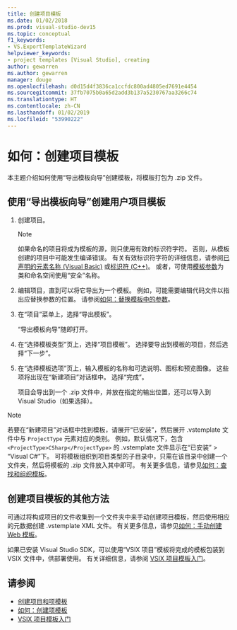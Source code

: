 ```yaml
---
title: 创建项目模板
ms.date: 01/02/2018
ms.prod: visual-studio-dev15
ms.topic: conceptual
f1_keywords:
- VS.ExportTemplateWizard
helpviewer_keywords:
- project templates [Visual Studio], creating
author: gewarren
ms.author: gewarren
manager: douge
ms.openlocfilehash: d0d15d4f3836ca1ccfdc800ad4805ed7691e4454
ms.sourcegitcommit: 37fb7075b0a65d2add3b137a5230767aa3266c74
ms.translationtype: HT
ms.contentlocale: zh-CN
ms.lasthandoff: 01/02/2019
ms.locfileid: "53990222"
---
```

# <a name="how-to-create-project-templates"></a>如何：创建项目模板

本主题介绍如何使用“导出模板向导”创建模板，将模板打包为 .zip 文件。

## <a name="to-create-a-user-project-template-by-using-the-export-template-wizard"></a>使用“导出模板向导”创建用户项目模板

1. 创建项目。

    > [!NOTE]
    > 如果命名的项目将成为模板的源，则只使用有效的标识符字符。 否则，从模板创建的项目中可能发生编译错误。 有关有效标识符字符的详细信息，请参阅[已声明的元素名称 (Visual Basic)](/dotnet/visual-basic/programming-guide/language-features/declared-elements/declared-element-names) 或[标识符 (C++)](/cpp/cpp/identifiers-cpp)。 或者，可使用[模板参数](../ide/template-parameters.md)为类和命名空间使用“安全”名称。

2. 编辑项目，直到可以将它导出为一个模板。 例如，可能需要编辑代码文件以指出应替换参数的位置。 请参阅[如何：替换模板中的参数](../ide/how-to-substitute-parameters-in-a-template.md)。

3. 在“项目”菜单上，选择“导出模板”。

   “导出模板向导”随即打开。

4. 在“选择模板类型”页上，选择“项目模板”。 选择要导出到模板的项目，然后选择“下一步”。

5. 在“选择模板选项”页上，输入模板的名称和可选说明、图标和预览图像。 这些项将出现在“新建项目”对话框中。 选择“完成”。

   项目会导出到一个 .zip 文件中，并放在指定的输出位置，还可以导入到 Visual Studio（如果选择）。

>[!NOTE]
> 若要在“新建项目”对话框中找到模板，请展开“已安装”，然后展开 .vstemplate 文件中与 `ProjectType` 元素对应的类别。 例如，默认情况下，包含 `<ProjectType>CSharp</ProjectType>` 的 .vstemplate 文件显示在“已安装” > “Visual C#”下。 可将模板组织到项目类型的子目录中，只需在该目录中创建一个文件夹，然后将模板的 .zip 文件放入其中即可。 有关更多信息，请参见[如何：查找和组织模板](../ide/how-to-locate-and-organize-project-and-item-templates.md)。

## <a name="other-ways-to-create-project-templates"></a>创建项目模板的其他方法

可通过将构成项目的文件收集到一个文件夹中来手动创建项目模板，然后使用相应的元数据创建 .vstemplate XML 文件。 有关更多信息，请参见[如何：手动创建 Web 模板](../ide/how-to-manually-create-web-templates.md)。

如果已安装 Visual Studio SDK，可以使用“VSIX 项目”模板将完成的模板包装到 VSIX 文件中，供部署使用。 有关详细信息，请参阅 [VSIX 项目模板入门](../extensibility/getting-started-with-the-vsix-project-template.md)。

## <a name="see-also"></a>请参阅

- [创建项目和项模板](../ide/creating-project-and-item-templates.md)
- [如何：创建项模板](../ide/how-to-create-item-templates.md)
- [VSIX 项目模板入门](../extensibility/getting-started-with-the-vsix-project-template.md)